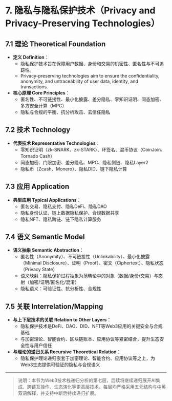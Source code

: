 # 7. 隐私与隐私保护技术（Privacy and Privacy-Preserving Technologies）

## 7.1 理论 Theoretical Foundation

- **定义 Definition**：
  - 隐私保护技术旨在保障用户数据、身份和交易的机密性、匿名性与不可追踪性。
  - Privacy-preserving technologies aim to ensure the confidentiality, anonymity, and untraceability of user data, identity, and transactions.
- **核心原理 Core Principles**：
  - 匿名性、不可链接性、最小化披露、差分隐私、零知识证明、同态加密、多方安全计算（MPC）
  - 隐私与合规的平衡、抗分析攻击、去信任隐私

## 7.2 技术 Technology

- **代表技术 Representative Technologies**：
  - 零知识证明（zk-SNARK、zk-STARK）、环签名、混币协议（CoinJoin、Tornado Cash）
  - 同态加密、门限加密、差分隐私、MPC、隐私侧链、隐私Layer2
  - 隐私币（Zcash、Monero）、隐私DID、链下隐私计算

## 7.3 应用 Application

- **典型应用 Typical Applications**：
  - 匿名交易、隐私支付、隐私DeFi、隐私DAO
  - 隐私身份认证、链上数据隐私保护、合规数据共享
  - 隐私NFT、隐私跨链、链下隐私计算服务

## 7.4 语义 Semantic Model

- **语义抽象 Semantic Abstraction**：
  - 匿名性（Anonymity）、不可链接性（Unlinkability）、最小化披露（Minimal Disclosure）、证明（Proof）、密文（Ciphertext）、隐私状态（Privacy State）
  - 语义映射：隐私保护过程抽象为范畴论中的对象（数据/身份/交易）与态射（加密/证明/匿名化/混淆）
  - 隐私语义：可验证性、抗分析性、合规性

## 7.5 关联 Interrelation/Mapping

- **与上下层技术的关联 Relation to Other Layers**：
  - 隐私保护技术是DeFi、DAO、DID、NFT等Web3应用的关键安全与合规基础
  - 与加密理论、智能合约、区块链账本、应用协议等紧密结合，提升生态安全性与用户信任
- **与理论的递归关系 Recursive Theoretical Relation**：
  - 隐私保护理论递归嵌套于加密理论、智能合约、应用协议等之上，为Web3生态提供可验证的隐私与合规语义

---

> 说明：本节为Web3技术栈递归分析的第七层，后续将继续递归展开AI集成、跨链互操作、生态演化等更高层技术，每层均严格采用五元结构与中英双语解释，并支持中断后持续递归扩展。
